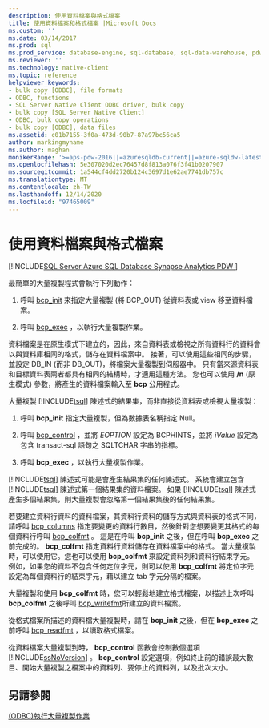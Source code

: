 ```yaml
---
description: 使用資料檔案與格式檔案
title: 使用資料檔案和格式檔案 |Microsoft Docs
ms.custom: ''
ms.date: 03/14/2017
ms.prod: sql
ms.prod_service: database-engine, sql-database, sql-data-warehouse, pdw
ms.reviewer: ''
ms.technology: native-client
ms.topic: reference
helpviewer_keywords:
- bulk copy [ODBC], file formats
- ODBC, functions
- SQL Server Native Client ODBC driver, bulk copy
- bulk copy [SQL Server Native Client]
- ODBC, bulk copy operations
- bulk copy [ODBC], data files
ms.assetid: c01b7155-3f0a-473d-90b7-87a97bc56ca5
author: markingmyname
ms.author: maghan
monikerRange: '>=aps-pdw-2016||=azuresqldb-current||=azure-sqldw-latest||>=sql-server-2016||>=sql-server-linux-2017||=azuresqldb-mi-current'
ms.openlocfilehash: 5e307020d2ec76457d8f813a076f3f41b0207907
ms.sourcegitcommit: 1a544cf4dd2720b124c3697d1e62ae7741db757c
ms.translationtype: MT
ms.contentlocale: zh-TW
ms.lasthandoff: 12/14/2020
ms.locfileid: "97465009"
---
```

# <a name="using-data-files-and-format-files"></a>使用資料檔案與格式檔案
[!INCLUDE[SQL Server Azure SQL Database Synapse Analytics PDW ](../../includes/applies-to-version/sql-asdb-asdbmi-asa-pdw.md)]

  最簡單的大量複製程式會執行下列動作：  
  
1.  呼叫 [bcp_init](../../relational-databases/native-client-odbc-extensions-bulk-copy-functions/bcp-init.md) 來指定大量複製 (將 BCP_OUT) 從資料表或 view 移至資料檔案。  
  
2.  呼叫 [bcp_exec](../../relational-databases/native-client-odbc-extensions-bulk-copy-functions/bcp-exec.md) ，以執行大量複製作業。  
  
 資料檔案是在原生模式下建立的，因此，來自資料表或檢視之所有資料行的資料會以與資料庫相同的格式，儲存在資料檔案中。 接著，可以使用這些相同的步驟，並設定 DB_IN (而非 DB_OUT)，將檔案大量複製到伺服器中。 只有當來源資料表和目標資料表兩者都具有相同的結構時，才適用這種方法。 您也可以使用 **/n** (原生模式) 參數，將產生的資料檔案輸入至 **bcp** 公用程式。  
  
 大量複製 [!INCLUDE[tsql](../../includes/tsql-md.md)] 陳述式的結果集，而非直接從資料表或檢視大量複製：  
  
1.  呼叫 **bcp_init** 指定大量複製，但為數據表名稱指定 Null。  
  
2.  呼叫 [bcp_control](../../relational-databases/native-client-odbc-extensions-bulk-copy-functions/bcp-control.md) ，並將 *EOPTION* 設定為 BCPHINTS，並將 *iValue* 設定為包含 transact-sql 語句之 SQLTCHAR 字串的指標。  
  
3.  呼叫 **bcp_exec** ，以執行大量複製作業。  

 [!INCLUDE[tsql](../../includes/tsql-md.md)] 陳述式可能是會產生結果集的任何陳述式。 系統會建立包含 [!INCLUDE[tsql](../../includes/tsql-md.md)] 陳述式第一個結果集的資料檔案。 如果 [!INCLUDE[tsql](../../includes/tsql-md.md)] 陳述式產生多個結果集，則大量複製會忽略第一個結果集後的任何結果集。  
  
 若要建立資料行資料的資料檔案，其資料行資料的儲存方式與資料表的格式不同，請呼叫 [bcp_columns](../../relational-databases/native-client-odbc-extensions-bulk-copy-functions/bcp-columns.md) 指定要變更的資料行數目，然後針對您想要變更其格式的每個資料行呼叫 [bcp_colfmt](../../relational-databases/native-client-odbc-extensions-bulk-copy-functions/bcp-colfmt.md) 。 這是在呼叫 **bcp_init** 之後，但在呼叫 **bcp_exec** 之前完成的。 **bcp_colfmt** 指定資料行資料儲存在資料檔案中的格式。 當大量複製時，可以使用它。您也可以使用 **bcp_colfmt** 來設定資料列和資料行結束字元。 例如，如果您的資料不包含任何定位字元，則可以使用 **bcp_colfmt** 將定位字元設定為每個資料行的結束字元，藉以建立 tab 字元分隔的檔案。  
  
 大量複製和使用 **bcp_colfmt** 時，您可以輕鬆地建立格式檔案，以描述上次呼叫 **bcp_colfmt** 之後呼叫 [bcp_writefmt](../../relational-databases/native-client-odbc-extensions-bulk-copy-functions/bcp-writefmt.md)所建立的資料檔案。  
  
 從格式檔案所描述的資料檔大量複製時，請在 **bcp_init** 之後，但在 **bcp_exec** 之前呼叫 [bcp_readfmt](../../relational-databases/native-client-odbc-extensions-bulk-copy-functions/bcp-readfmt.md) ，以讀取格式檔案。  
  
 從資料檔案大量複製到時， **bcp_control** 函數會控制數個選項 [!INCLUDE[ssNoVersion](../../includes/ssnoversion-md.md)] 。 **bcp_control** 設定選項，例如終止前的錯誤最大數目、開始大量複製之檔案中的資料列、要停止的資料列，以及批次大小。  
  
## <a name="see-also"></a>另請參閱  
 [&#40;ODBC&#41;執行大量複製作業 ](../../relational-databases/native-client-odbc-bulk-copy-operations/performing-bulk-copy-operations-odbc.md)  
  
  
